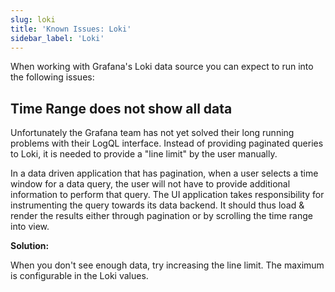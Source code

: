 ```yaml
---
slug: loki
title: 'Known Issues: Loki'
sidebar_label: 'Loki'
---
```


When working with Grafana's Loki data source you can expect to run into the following issues:

## Time Range does not show all data

Unfortunately the Grafana team has not yet solved their long running problems with their LogQL interface. Instead of providing paginated queries to Loki, it is needed to provide a "line limit" by the user manually.

In a data driven application that has pagination, when a user selects a time window for a data query, the user will not have to provide additional information to perform that query. The UI application takes responsibility for instrumenting the query towards its data backend. It should thus load & render the results either through pagination or by scrolling the time range into view.

**Solution:**

When you don't see enough data, try increasing the line limit. The maximum is configurable in the Loki values.
